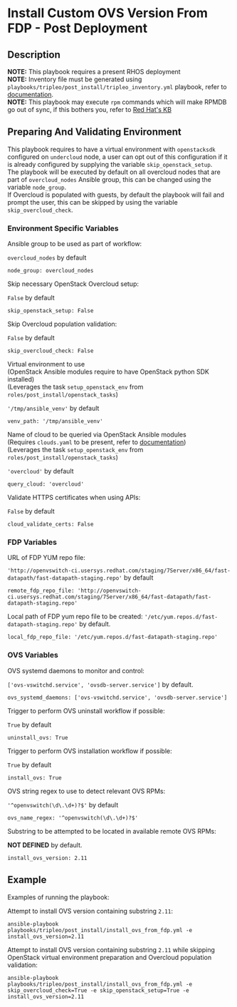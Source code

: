 # Install Custom OVS Version From FDP - Post Deployment

## Description

**NOTE:** This playbook requires a present RHOS deployment  
**NOTE:** Inventory file must be generated using `playbooks/tripleo/post_install/tripleo_inventory.yml` playbook, refer to [documentation](/docs/tripleo/post_install/tripleo_inventory.md).  
**NOTE:** This playbook may execute `rpm` commands which will make RPMDB go out of sync, if this bothers you, refer to [Red Hat's KB](https://access.redhat.com/solutions/62321)

## Preparing And Validating Environment

This playbook requires to have a virtual environment with `openstacksdk` configured on `undercloud` node, a user can opt out of this configuration if it is already configured by supplying the variable `skip_openstack_setup`.  
The playbook will be executed by default on all overcloud nodes that are part of `overcloud_nodes` Ansible group, this can be changed using the variable `node_group`.  
If Overcloud is populated with guests, by default the playbook will fail and prompt the user, this can be skipped by using the variable `skip_overcloud_check`.

### Environment Specific Variables
Ansible group to be used as part of workflow:

`overcloud_nodes` by default
```
node_group: overcloud_nodes
```

Skip necessary OpenStack Overcloud setup:

`False` by default
```
skip_openstack_setup: False
```

Skip Overcloud population validation:

`False` by default
```
skip_overcloud_check: False
```

Virtual environment to use  
(OpenStack Ansible modules require to have OpenStack python SDK installed)  
(Leverages the task `setup_openstack_env` from `roles/post_install/openstack_tasks`)

`'/tmp/ansible_venv'` by default
```
venv_path: '/tmp/ansible_venv'
```

Name of cloud to be queried via OpenStack Ansible modules  
(Requires `clouds.yaml` to be present, refer to [documentation](https://docs.openstack.org/python-openstackclient/pike/configuration/index.html))  
(Leverages the task `setup_openstack_env` from `roles/post_install/openstack_tasks`)

`'overcloud'` by default
```
query_cloud: 'overcloud'
```

Validate HTTPS certificates when using APIs:

`False` by default
```
cloud_validate_certs: False
```

### FDP Variables

URL of FDP YUM repo file:

`'http://openvswitch-ci.usersys.redhat.com/staging/7Server/x86_64/fast-datapath/fast-datapath-staging.repo'` by default
```
remote_fdp_repo_file: 'http://openvswitch-ci.usersys.redhat.com/staging/7Server/x86_64/fast-datapath/fast-datapath-staging.repo'
```

Local path of FDP yum repo file to be created:
`'/etc/yum.repos.d/fast-datapath-staging.repo'` by default.
```
local_fdp_repo_file: '/etc/yum.repos.d/fast-datapath-staging.repo'
```

### OVS Variables

OVS systemd daemons to monitor and control:

`['ovs-vswitchd.service', 'ovsdb-server.service']` by default.
```
ovs_systemd_daemons: ['ovs-vswitchd.service', 'ovsdb-server.service']
```

Trigger to perform OVS uninstall workflow if possible:

`True` by default
```
uninstall_ovs: True
```

Trigger to perform OVS installation workflow if possible:

`True` by default
```
install_ovs: True
```

OVS string regex to use to detect relevant OVS RPMs:

`'^openvswitch(\d\.\d+)?$'` by default

```
ovs_name_regex: '^openvswitch(\d\.\d+)?$'
```

Substring to be attempted to be located in available remote OVS RPMs:

**NOT DEFINED** by default.
```
install_ovs_version: 2.11
```

## Example

Examples of running the playbook:

Attempt to install OVS version containing substring `2.11`:
```
ansible-playbook playbooks/tripleo/post_install/install_ovs_from_fdp.yml -e install_ovs_version=2.11
```

Attempt to install OVS version containing substring `2.11` while skipping OpenStack virtual environment preparation and Overcloud population validation:
```
ansible-playbook playbooks/tripleo/post_install/install_ovs_from_fdp.yml -e skip_overcloud_check=True -e skip_openstack_setup=True -e install_ovs_version=2.11
```